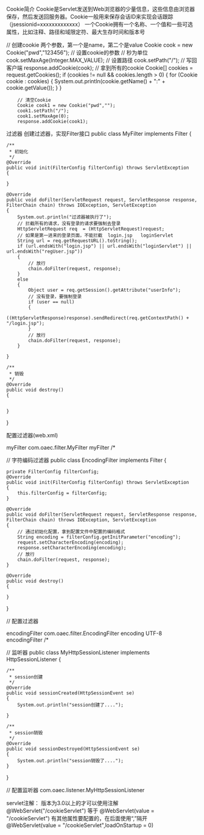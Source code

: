 Cookie简介
Cookie是Servlet发送到Web浏览器的少量信息，这些信息由浏览器保存，然后发送回服务器。Cookie一般用来保存会话ID来实现会话跟踪（jsessionid=xxxxxxxxxxxxx）
一个Cookie拥有一个名称、一个值和一些可选属性，比如注释、路径和域限定符、最大生存时间和版本号

// 创建cookie 两个参数，第一个是name，第二个是value
		Cookie cook = new Cookie("pwd","123456");
		// 设置cookie的参数 
		// 秒为单位
		cook.setMaxAge(Integer.MAX_VALUE);
		// 设置路径
		cook.setPath("/");
		// 写回客户端
		response.addCookie(cook);
		// 拿到所有的cookie
		Cookie[] cookies = request.getCookies();
		if (cookies != null && cookies.length > 0)
		{
			for (Cookie cookie : cookies)
			{
				System.out.println(cookie.getName() + ":" + cookie.getValue());
			}
		}
		
		
		// 清空Cookie
		Cookie cook1 = new Cookie("pwd","");
		cook1.setPath("/");
		cook1.setMaxAge(0);
		response.addCookie(cook1);


过滤器
创建过滤器，实现Filter接口
public class MyFilter implements Filter
{

	/**
	 * 初始化
	 */
	@Override
	public void init(FilterConfig filterConfig) throws ServletException
	{
		
	}

	@Override
	public void doFilter(ServletRequest request, ServletResponse response, FilterChain chain) throws IOException, ServletException
	{
		System.out.println("过滤器被执行了");
		// 拦截所有的请求，没有登录的请求要强制去登录
		HttpServletRequest req  = (HttpServletRequest)request;
		// 如果是第一进来的登录页面，不能拦截  login.jsp   loginServlet
		String url = req.getRequestURL().toString();
		if (url.endsWith("login.jsp") || url.endsWith("loginServlet") || url.endsWith("regUser.jsp"))
		{
			// 放行
			chain.doFilter(request, response);
		}
		else
		{
			Object user = req.getSession().getAttribute("userInfo");
			// 没有登录，要强制登录
			if (user == null)
			{
				((HttpServletResponse)response).sendRedirect(req.getContextPath() + "/login.jsp");
			}
			// 放行
			chain.doFilter(request, response);
		}
		
	}

	/**
	 * 销毁
	 */
	@Override
	public void destroy()
	{
		
		
	}

}

配置过滤器(web.xml)
<!-- 配置过滤器 注册-->
 <filter>
   <filter-name>myFilter</filter-name>
   <filter-class>com.oaec.filter.MyFilter</filter-class>
 </filter>
 
 <!-- 配置过滤路径 -->
 <filter-mapping>
   <filter-name>myFilter</filter-name>
   <url-pattern>/*</url-pattern>
 </filter-mapping>


// 字符编码过滤器
public class EncodingFilter implements Filter
{

	private FilterConfig filterConfig;
	@Override
	public void init(FilterConfig filterConfig) throws ServletException
	{
		this.filterConfig = filterConfig;
	}

	@Override
	public void doFilter(ServletRequest request, ServletResponse response, FilterChain chain) throws IOException, ServletException
	{
		// 通过初始化配置，拿到配置文件中配置的编码格式
		String encoding = filterConfig.getInitParameter("encoding");
		request.setCharacterEncoding(encoding);
		response.setCharacterEncoding(encoding);
		// 放行
		chain.doFilter(request, response);
	}

	@Override
	public void destroy()
	{
		
	}

}

// 配置过滤器
<!-- 编码过滤器 -->
  <filter>
   <filter-name>encodingFilter</filter-name>
   <filter-class>com.oaec.filter.EncodingFilter</filter-class>
   <!-- 初始化参数 -->
   <init-param>
    <!-- 编码格式 -->
    <param-name>encoding</param-name>
    <param-value>UTF-8</param-value>
   </init-param>
  </filter>
  <!-- 执行过滤器 -->
  <filter-mapping>
   <filter-name>encodingFilter</filter-name>
   <url-pattern>/*</url-pattern>
  </filter-mapping>


// 监听器
public class MyHttpSessionListener implements HttpSessionListener
{

	/**
	 * session创建
	 */
	@Override
	public void sessionCreated(HttpSessionEvent se)
	{
		System.out.println("session创建了....");
		
	}

	/**
	 * session销毁
	 */
	@Override
	public void sessionDestroyed(HttpSessionEvent se)
	{
		System.out.println("session销毁了....");
	}

}

// 配置监听器
<listener>
  <listener-class>com.oaec.listener.MyHttpSessionListener</listener-class>
 </listener>



servlet注解：
版本为3.0以上的才可以使用注解
@WebServlet("/cookieServlet")  等于 @WebServlet(value = "/cookieServlet")
有其他属性要配置的，在后面使用“,”隔开
@WebServlet(value = "/cookieServlet",loadOnStartup = 0)

